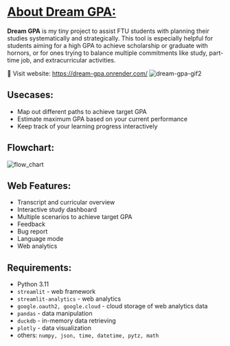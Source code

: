 # [About Dream GPA:](https://dream-gpa.onrender.com/)
**Dream GPA** is my tiny project to assist FTU students with planning their studies systematically and strategically. This tool is especially helpful for students aiming for a high GPA to achieve scholarship or graduate with hornors, or for ones trying to balance multiple commitments like study, part-time job, and extracurricular activities.

📌 Visit website: https://dream-gpa.onrender.com/
![dream-gpa-gif2](https://github.com/user-attachments/assets/a3c45153-ce77-4bd1-9707-60ec625ae1ef)

## **Usecases:**
- Map out different paths to achieve target GPA
- Estimate maximum GPA based on your current performance
- Keep track of your learning progress interactively

## **Flowchart:**
![flow_chart](https://github.com/user-attachments/assets/ded91d26-fa31-41e8-a20b-14d2bb6164bf)

## **Web Features:**
- Transcript and curricular overview
- Interactive study dashboard
- Multiple scenarios to achieve target GPA
- Feedback
- Bug report
- Language mode
- Web analytics

## **Requirements:**
- Python 3.11
- ```streamlit``` - web framework
- ```streamlit-analytics``` - web analytics
- ```google.oauth2, google.cloud``` - cloud storage of web analytics data 
- ```pandas``` - data manipulation
- ```duckdb``` - in-memory data retrieving
- ```plotly``` - data visualization
- others: ```numpy, json, time, datetime, pytz, math```

